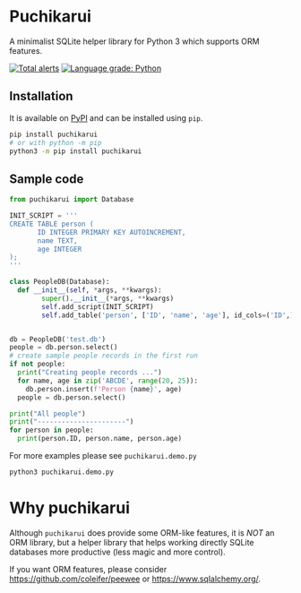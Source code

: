 Puchikarui
==========

A minimalist SQLite helper library for Python 3 which supports ORM features.

[![Total alerts](https://img.shields.io/lgtm/alerts/g/letuananh/puchikarui.svg?logo=lgtm&logoWidth=18)](https://lgtm.com/projects/g/letuananh/puchikarui/alerts/)
[![Language grade: Python](https://img.shields.io/lgtm/grade/python/g/letuananh/puchikarui.svg?logo=lgtm&logoWidth=18)](https://lgtm.com/projects/g/letuananh/puchikarui/context:python)

## Installation

It is available on [PyPI](https://pypi.org/project/puchikarui/) and can be installed using `pip`.

```bash
pip install puchikarui
# or with python -m pip
python3 -m pip install puchikarui
```

## Sample code

```python
from puchikarui import Database

INIT_SCRIPT = '''
CREATE TABLE person (
       ID INTEGER PRIMARY KEY AUTOINCREMENT,
       name TEXT,
       age INTEGER
);
'''

class PeopleDB(Database):
  def __init__(self, *args, **kwargs):
        super().__init__(*args, **kwargs)
        self.add_script(INIT_SCRIPT)
        self.add_table('person', ['ID', 'name', 'age'], id_cols=('ID',))


db = PeopleDB('test.db')
people = db.person.select()
# create sample people records in the first run
if not people:
  print("Creating people records ...")
  for name, age in zip('ABCDE', range(20, 25)):
    db.person.insert(f'Person {name}', age)
  people = db.person.select()

print("All people")
print("----------------------")
for person in people:
  print(person.ID, person.name, person.age)
```

For more examples please see `puchikarui.demo.py`

```bash
python3 puchikarui.demo.py
```

# Why puchikarui
Although `puchikarui` does provide some ORM-like features, it is *NOT* an ORM library, 
but a helper library that helps working directly SQLite databases more productive (less magic and more control).

If you want ORM features, please consider https://github.com/coleifer/peewee or https://www.sqlalchemy.org/.

